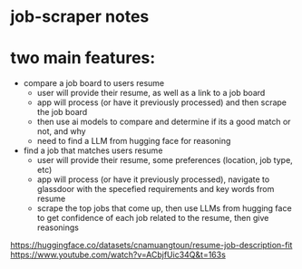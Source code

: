 # job-scraper notes

# two main features:

- compare a job board to users resume
  - user will provide their resume, as well as a link to a job board
  - app will process (or have it previously processed) and then scrape the job board
  - then use ai models to compare and determine if its a good match or not, and why
  - need to find a LLM from hugging face for reasoning
- find a job that matches users resume
  - user will provide their resume, some preferences (location, job type, etc)
  - app will process (or have it previously processed), navigate to glassdoor with the specefied requirements and key words from resume
  - scrape the top jobs that come up, then use LLMs from hugging face to get confidence of each job related to the resume, then give reasonings

https://huggingface.co/datasets/cnamuangtoun/resume-job-description-fit
https://www.youtube.com/watch?v=ACbjfUic34Q&t=163s
